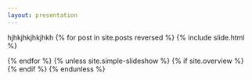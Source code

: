 ```yaml
---
layout: presentation
---
```


hjhkjhkjhkjhkh
{% for post in site.posts reversed %}
{% include slide.html %}
<div class="page-break"></div>
{% endfor %}
{% unless site.simple-slideshow %}
{% if site.overview %}
<section id="overview" class="step" {% for attr in site.overview-data %} data-{{attr[0]}}="{{attr[1]}}" {% endfor %}>
</section>
{% endif %}
{% endunless %}
